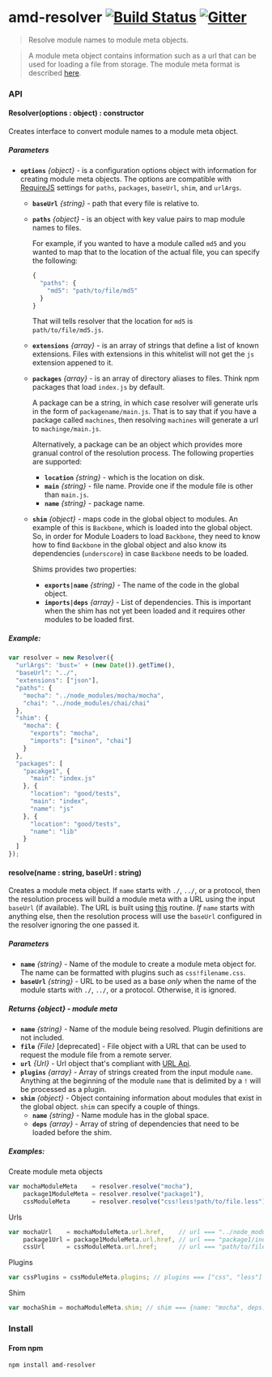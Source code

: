 # amd-resolver [![Build Status](https://travis-ci.org/MiguelCastillo/amd-resolver.svg?branch=master)](https://travis-ci.org/MiguelCastillo/amd-resolver) [![Gitter](https://badges.gitter.im/Join%20Chat.svg)](https://gitter.im/MiguelCastillo/amd-resolver?utm_source=badge&utm_medium=badge&utm_campaign=pr-badge&utm_content=badge)

> Resolve module names to module meta objects.

> A module meta object contains information such as a url that can be used for loading a file from storage. The module meta format is described [here](#returns-object---module-meta).

### API

#### Resolver(options : object) : constructor
Creates interface to convert module names to a module meta object.

##### Parameters

- **`options`** *{object}* - is a configuration options object with information for creating module meta objects. The options are compatible with [RequireJS](http://requirejs.org/docs/api.html#config) settings for `paths`, `packages`, `baseUrl`, `shim`, and `urlArgs`.
  - **`baseUrl`** *{string}* - path that every file is relative to.
  - **`paths`** *{object}* - is an object with key value pairs to map module names to files.

    For example, if you wanted to have a module called `md5` and you wanted to map that to the location of the actual file, you can specify the following:

    ``` javascript
    {
      "paths": {
        "md5": "path/to/file/md5"
      }
    }
    ```

    That will tells resolver that the location for `md5` is `path/to/file/md5.js`.

  - **`extensions`** *{array}* - is an array of strings that define a list of known extensions. Files with extensions in this whitelist will not get the `js` extension appened to it.

  - **`packages`** *{array}* - is an array of directory aliases to files. Think npm packages that load `index.js` by default.

    A package can be a string, in which case resolver will generate urls in the form of `packagename/main.js`. That is to say that if you have a package called `machines`, then resolving `machines` will generate a url to `machinge/main.js`.

    Alternatively, a package can be an object which provides more granual control of the resolution process. The following properties are supported:

    - **`location`** *{string}* - which is the location on disk.
    - **`main`** *{string}* - file name. Provide one if the module file is other than `main.js`.
    - **`name`** *{string}* - package name.

  - **`shim`** *{object}* - maps code in the global object to modules.  An example of this is `Backbone`, which is loaded into the global object.  So, in order for Module Loaders to load `Backbone`, they need to know how to find `Backbone` in the global object and also know its dependencies (`underscore`) in case `Backbone` needs to be loaded.

    Shims provides two properties:

    - **`exports|name`** *{string}* - The name of the code in the global object.
    - **`imports|deps`** *{array}* - List of dependencies.  This is important when the shim has not yet been loaded and it requires other modules to be loaded first.


##### Example:

``` javascript
var resolver = new Resolver({
  "urlArgs": 'bust=' + (new Date()).getTime(),
  "baseUrl": "../",
  "extensions": ["json"],
  "paths": {
    "mocha": "../node_modules/mocha/mocha",
    "chai": "../node_modules/chai/chai"
  },
  "shim": {
    "mocha": {
      "exports": "mocha",
      "imports": ["sinon", "chai"]
    }
  },
  "packages": [
    "pacakge1", {
      "main": "index.js"
    }, {
      "location": "good/tests",
      "main": "index",
      "name": "js"
    }, {
      "location": "good/tests",
      "name": "lib"
    }
  ]
});
```

#### resolve(name : string, baseUrl : string)

Creates a module meta object. If `name` starts with `./`,  `../`, or a protocol, then the resolution process will build a module meta with a URL using the input `baseUrl` (if available). The URL is built using [this](http://nodejs.org/api/url.html#url_url_resolve_from_to) routine. *If* `name` starts with anything else, then the resolution process will use the `baseUrl` configured in the resolver ignoring the one passed it.

##### Parameters

  - **`name`** *{string}* - Name of the module to create a module meta object for. The name can be formatted with plugins such as `css!filename.css`.
  - **`baseUrl`** *{string}* - URL to be used as a base *only* when the name of the module starts with `./`, `../`, or a protocol.  Otherwise, it is ignored.

##### Returns {object} - module meta

  - **`name`** *{string}* - Name of the module being resolved. Plugin definitions are not included.
  - **`file`** *{File}* [deprecated] - File object with a URL that can be used to request the module file from a remote server.
  - **`url`** *{Url}* - Url object that's compliant with [URL Api](https://developer.mozilla.org/en-US/docs/Web/API/URL).
  - **`plugins`** *{array}* - Array of strings created from the input module `name`. Anything at the beginning of the module `name` that is delimited by a `!` will be processed as a plugin.
  - **`shim`** *{object}* - Object containing information about modules that exist in the global object. `shim` can specify a couple of things.
    - **`name`** *{string}* - Name module has in the global space.
    - **`deps`** *{array}* - Array of string of dependencies that need to be loaded before the shim.

##### Examples:

Create module meta objects
``` javascript
var mochaModuleMeta    = resolver.resolve("mocha"),
    package1ModuleMeta = resolver.resolve("package1"),
    cssModuleMeta      = resolver.resolve("css!less!path/to/file.less");
```

Urls
``` javascript
var mochaUrl    = mochaModuleMeta.url.href,    // url === "../node_modules/mocha/mocha.js"
    package1Url = package1ModuleMeta.url.href, // url === "package1/index.js"
    cssUrl      = cssModuleMeta.url.href;      // url === "path/to/file.less"
```

Plugins
``` javascript
var cssPlugins = cssModuleMeta.plugins; // plugins === ["css", "less"]
```

Shim
``` javascript
var mochaShim = mochaModuleMeta.shim; // shim === {name: "mocha", deps: ["sinon", "chai"]}
```

### Install

#### From npm

```
npm install amd-resolver
```
